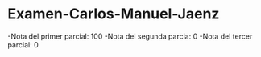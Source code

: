 # Examen-Carlos-Manuel-Jaenz

-Nota del primer parcial: 100
-Nota del segunda parcia: 0
-Nota del tercer parcial: 0
